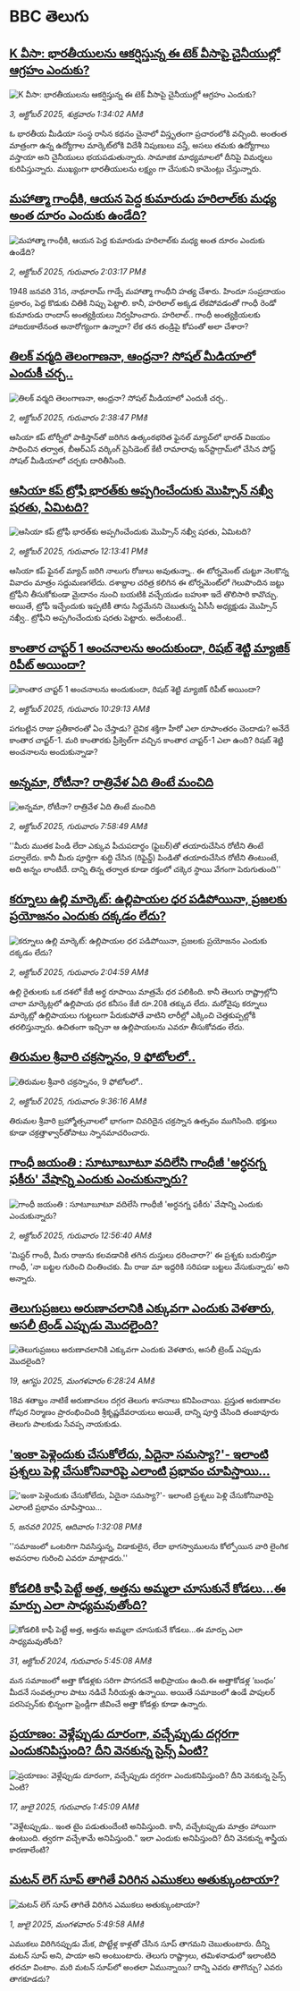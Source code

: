 # BBC తెలుగు## [K వీసా: భారతీయులను ఆకర్షిస్తున్న ఈ టెక్ వీసాపై చైనీయుల్లో ఆగ్రహం ఎందుకు? ](https://www.bbc.com/telugu/articles/cwy8d92d71do?at_medium=RSS&at_campaign=rss?at_campaign=githubrss)![K వీసా: భారతీయులను ఆకర్షిస్తున్న ఈ టెక్ వీసాపై చైనీయుల్లో ఆగ్రహం ఎందుకు? ](https://ichef.bbci.co.uk/ace/ws/240/cpsprodpb/9b17/live/c93bdce0-9fa1-11f0-b741-177e3e2c2fc7.jpg)_3, అక్టోబర్ 2025, శుక్రవారం 1:34:02 AMకి_ఓ భారతీయ మీడియా సంస్థ రాసిన కథనం చైనాలో విస్తృతంగా ప్రచారంలోకి వచ్చింది. అంతంత మాత్రంగా ఉన్న ఉద్యోగాల మార్కెట్‌లోకి విదేశీ నిపుణులు వస్తే, అసలు తమకు ఉద్యోగాలు వస్తాయా అని చైనీయులు భయపడుతున్నారు. సామాజిక మాధ్యమాలలో దీనిపై విమర్శలు కురిపిస్తున్నారు. ముఖ్యంగా భారతీయులను లక్ష్యం గా చేసుకుని కామెంట్లు చేస్తున్నారు.## [మహాత్మా గాంధీకి, ఆయన పెద్ద కుమారుడు హరిలాల్‌కు మధ్య అంత దూరం ఎందుకు ఉండేది? ](https://www.bbc.com/telugu/articles/c864dzzn4nwo?at_medium=RSS&at_campaign=rss?at_campaign=githubrss)![మహాత్మా గాంధీకి, ఆయన పెద్ద కుమారుడు హరిలాల్‌కు మధ్య అంత దూరం ఎందుకు ఉండేది? ](https://ichef.bbci.co.uk/ace/ws/240/cpsprodpb/7182/live/866f1e80-9f98-11f0-8e4d-7723b0da5e04.jpg)_2, అక్టోబర్ 2025, గురువారం 2:03:17 PMకి_1948 జనవరి 31న, నాథూరామ్ గాడ్సే మహాత్మా గాంధీని హత్య చేశారు. హిందూ సంప్రదాయం ప్రకారం, పెద్ద కొడుకు చితికి నిప్పు పెట్టాలి. కానీ, హరిలాల్ అక్కడ లేకపోవడంతో గాంధీ రెండో కుమారుడు రాందాస్ అంత్యక్రియలు నిర్వహించారు. హరిలాల్.. గాంధీ అంత్యక్రియలకు హాజరుకాలేనంత అనారోగ్యంగా ఉన్నారా? లేక తన తండ్రిపై కోపంతో అలా చేశారా?## [తిలక్ వర్మది తెలంగాణనా, ఆంధ్రనా? సోషల్ మీడియాలో ఎందుకీ చర్చ..](https://www.bbc.com/telugu/articles/cvgnzglzynko?at_medium=RSS&at_campaign=rss?at_campaign=githubrss)![తిలక్ వర్మది తెలంగాణనా, ఆంధ్రనా? సోషల్ మీడియాలో ఎందుకీ చర్చ..](https://ichef.bbci.co.uk/ace/ws/240/cpsprodpb/d199/live/94deda00-9f9d-11f0-92db-77261a15b9d2.jpg)_2, అక్టోబర్ 2025, గురువారం 2:38:47 PMకి_ఆసియా కప్‌ టోర్నీలో పాకిస్తాన్‌తో జరిగిన ఉత్కంఠభరిత ఫైనల్‌ మ్యాచ్‌లో భారత్ విజయం సాధించిన తర్వాత, బీఆర్ఎస్ వర్కింగ్ ప్రెసిడెంట్ కేటీ రామారావు ఇన్‌స్టాగ్రామ్‌లో చేసిన పోస్ట్ సోషల్ మీడియాలో చర్చకు దారితీసింది.## [ఆసియా కప్ ట్రోఫీ భారత్‌కు అప్పగించేందుకు మొహ్సిన్ నఖ్వీ షరతు, ఏమిటది?](https://www.bbc.com/telugu/articles/cp3vp3ln42lo?at_medium=RSS&at_campaign=rss?at_campaign=githubrss)![ఆసియా కప్ ట్రోఫీ భారత్‌కు అప్పగించేందుకు మొహ్సిన్ నఖ్వీ షరతు, ఏమిటది?](https://ichef.bbci.co.uk/ace/ws/240/cpsprodpb/e902/live/2ac6e960-9f7e-11f0-b741-177e3e2c2fc7.jpg)_2, అక్టోబర్ 2025, గురువారం 12:13:41 PMకి_ఆసియా కప్ ఫైనల్ మ్యాచ్ జరిగి నాలుగు రోజులు అవుతున్నా.. ఈ టోర్నమెంట్ చుట్టూ నెలకొన్న వివాదం మాత్రం సద్దుమణగలేదు. దశాబ్దాల చరిత్ర కలిగిన ఈ టోర్నమెంట్‌లో గెలుపొందిన జట్టు ట్రోఫీని తీసుకోకుండా మైదానం నుంచి బయటికి వచ్చేయడం బహుశా ఇదే తొలిసారి కావొచ్చు. అయితే, ట్రోఫీ ఇచ్చేందుకు ఇప్పటికీ తాను సిద్ధమేనని చెబుతున్న ఏసీసీ అధ్యక్షుడు మొహ్సిన్ నఖ్వీ.. ట్రోఫీని అప్పగించేందుకు షరతు పెట్టారు. అదేంటంటే..## [కాంతార చాప్టర్ 1 అంచనాలను అందుకుందా, రిషబ్ శెట్టి మ్యాజిక్ రిపీట్ అయిందా?](https://www.bbc.com/telugu/articles/c4g57nkmvvyo?at_medium=RSS&at_campaign=rss?at_campaign=githubrss)![కాంతార చాప్టర్ 1 అంచనాలను అందుకుందా, రిషబ్ శెట్టి మ్యాజిక్ రిపీట్ అయిందా?](https://ichef.bbci.co.uk/ace/ws/240/cpsprodpb/4e2f/live/2da30410-9f7a-11f0-9ccd-4dc2d8fa5ad2.jpg)_2, అక్టోబర్ 2025, గురువారం 10:29:13 AMకి_ప‌గబట్టిన రాజు ప్ర‌తీకారంతో ఏం చేస్తాడు? దైవిక శ‌క్తిగా హీరో ఎలా రూపాంత‌రం చెందాడు? అనేదే కాంతార చాప్టర్-1. మరి కాంతారకు ప్రీక్వెల్‌గా వచ్చిన కాంతార చాప్టర్-1 ఎలా ఉంది? రిషబ్ శెట్టి అంచనాలను అందుకున్నాడా?## [అన్నమా, రోటీనా? రాత్రివేళ ఏది తింటే మంచిది](https://www.bbc.com/telugu/articles/ceq2yy5rzr3o?at_medium=RSS&at_campaign=rss?at_campaign=githubrss)![అన్నమా, రోటీనా? రాత్రివేళ ఏది తింటే మంచిది](https://ichef.bbci.co.uk/ace/ws/240/cpsprodpb/d3c4/live/53297980-9f5c-11f0-af95-eb0d48238f5d.jpg)_2, అక్టోబర్ 2025, గురువారం 7:58:49 AMకి_''మీరు ముతక పిండి లేదా ఎక్కువ పీచుపదార్థం (ఫైబర్)తో తయారుచేసిన రోటీని తింటే పర్వాలేదు. కానీ మీరు పూర్తిగా శుద్ధి చేసిన (రిఫైన్డ్) పిండితో తయారుచేసిన రోటీని తింటుంటే, అది అన్నం లాంటిదే. దాన్ని తిన్న తర్వాత కూడా రక్తంలో చక్కెర స్థాయి వేగంగా పెరుగుతుంది''## [కర్నూలు ఉల్లి మార్కెట్‌: ఉల్లిపాయల ధర పడిపోయినా, ప్రజలకు ప్రయోజనం ఎందుకు దక్కడం లేదు? ](https://www.bbc.com/telugu/articles/ceq72q37d4jo?at_medium=RSS&at_campaign=rss?at_campaign=githubrss)![కర్నూలు ఉల్లి మార్కెట్‌: ఉల్లిపాయల ధర పడిపోయినా, ప్రజలకు ప్రయోజనం ఎందుకు దక్కడం లేదు? ](https://ichef.bbci.co.uk/ace/ws/240/cpsprodpb/a184/live/13878090-9ed7-11f0-b741-177e3e2c2fc7.jpg)_2, అక్టోబర్ 2025, గురువారం 2:04:59 AMకి_ఉల్లి రైతులకు ఒక దశలో కేజీ అర్థ రూపాయి మాత్రమే ధర పలికింది. కానీ తెలుగు రాష్ట్రాల్లోని చాలా మార్కెట్లలో ఉల్లిపాయ ధర కనీసం కేజీ రూ.20కి తక్కువ లేదు. మరోవైపు కర్నూలు మార్కెట్లో ఉల్లిపాయలు గుట్టలుగా పేరుకుపోతే వాటిని లారీల్లో ఎక్కించి చెత్తకుప్పల్లోకి తరలిస్తున్నారు. ఉచితంగా ఇచ్చినా ఆ ఉల్లిపాయలను ఎవరూ తీసుకోవడం లేదు.## [తిరుమల శ్రీవారి చక్రస్నానం, 9 ఫోటోలలో..](https://www.bbc.com/telugu/articles/c4gk011p6xzo?at_medium=RSS&at_campaign=rss?at_campaign=githubrss)![తిరుమల శ్రీవారి చక్రస్నానం, 9 ఫోటోలలో..](https://ichef.bbci.co.uk/ace/ws/240/cpsprodpb/08d4/live/e423aff0-9f66-11f0-99d3-79886bca9dc5.jpg)_2, అక్టోబర్ 2025, గురువారం 9:36:16 AMకి_తిరుమల శ్రీవారి బ్రహ్మోత్సవాలలో భాగంగా చివరిదైన  చక్రస్నాన ఉత్సవం ముగిసింది. భక్తులు కూడా చక్రత్తాళ్వార్‌తోపాటు స్నానమాచరించారు.## [గాంధీ జయంతి : సూటూబూటూ వదిలేసి గాంధీజీ 'అర్ధనగ్న ఫకీరు' వేషాన్ని ఎందుకు ఎంచుకున్నారు?](https://www.bbc.com/telugu/articles/cl7xgrx5xx7o?at_medium=RSS&at_campaign=rss?at_campaign=githubrss)![గాంధీ జయంతి : సూటూబూటూ వదిలేసి గాంధీజీ 'అర్ధనగ్న ఫకీరు' వేషాన్ని ఎందుకు ఎంచుకున్నారు?](https://ichef.bbci.co.uk/ace/ws/240/cpsprodpb/9597/live/6d82e820-60ca-11ee-a259-d91a2bfc0d8f.jpg)_2, అక్టోబర్ 2025, గురువారం 12:56:40 AMకి_'మిస్టర్ గాంధీ, మీరు రాజును కలవడానికి తగిన దుస్తులు ధరించారా?' ఈ ప్రశ్నకు బదులిస్తూ గాంధీ, 'నా బట్టల గురించి చింతించకు. మీ రాజు మా ఇద్దరికి సరిపడా బట్టలు వేసుకున్నారు’ అని అన్నారు.## [తెలుగుప్రజలు అరుణాచలానికి ఎక్కువగా ఎందుకు వెళతారు, అసలీ ట్రెండ్ ఎప్పుడు మొదలైంది? ](https://www.bbc.com/telugu/articles/c8jp32zrzxpo?at_medium=RSS&at_campaign=rss?at_campaign=githubrss)![తెలుగుప్రజలు అరుణాచలానికి ఎక్కువగా ఎందుకు వెళతారు, అసలీ ట్రెండ్ ఎప్పుడు మొదలైంది? ](https://ichef.bbci.co.uk/ace/ws/240/cpsprodpb/cf2d/live/01932bf0-7d85-11f0-98a0-956f61945264.jpg)_19, ఆగస్టు 2025, మంగళవారం 6:28:24 AMకి_18వ శతాబ్దం నాటికే అరుణాచలం దగ్గర తెలుగు శాసనాలు కనిపించాయి. ప్రస్తుత అరుణాచల గోపుర నిర్మాణం ప్రారంభించింది శ్రీకృష్ణదేవరాయలు అయితే, దాన్ని పూర్తి చేసింది తంజావూరు తెలుగు పాలకుడు సేవప్ప నాయకుడు.## ['ఇంకా పెళ్లెందుకు చేసుకోలేదు, ఏదైనా సమస్యా?'- ఇలాంటి ప్రశ్నలు పెళ్లి చేసుకోనివారిపై ఎలాంటి ప్రభావం చూపిస్తాయి... ](https://www.bbc.com/telugu/articles/cgq1w3lz7yyo?at_medium=RSS&at_campaign=rss?at_campaign=githubrss)!['ఇంకా పెళ్లెందుకు చేసుకోలేదు, ఏదైనా సమస్యా?'- ఇలాంటి ప్రశ్నలు పెళ్లి చేసుకోనివారిపై ఎలాంటి ప్రభావం చూపిస్తాయి... ](https://ichef.bbci.co.uk/ace/ws/240/cpsprodpb/f6de/live/72c94a60-cb3e-11ef-87df-d575b9a434a4.jpg)_5, జనవరి 2025, ఆదివారం 1:32:08 PMకి_''సమాజంలో ఒంటరిగా నివసిస్తున్న, విడాకులైన, లేదా భాగస్వాములను కోల్పోయిన వారి లైంగిక అవసరాల గురించి ఎవరూ మాట్లాడరు.''## [కోడలికి కాఫీ పెట్టే అత్త, అత్తను అమ్మలా చూసుకునే కోడలు...ఈ మార్పు ఎలా సాధ్యమవుతోంది?](https://www.bbc.com/telugu/articles/c1l41zl8el2o?at_medium=RSS&at_campaign=rss?at_campaign=githubrss)![కోడలికి కాఫీ పెట్టే అత్త, అత్తను అమ్మలా చూసుకునే కోడలు...ఈ మార్పు ఎలా సాధ్యమవుతోంది?](https://ichef.bbci.co.uk/ace/ws/240/cpsprodpb/2b61/live/9176a6d0-8b0e-11ef-a81b-b1eda9741da3.jpg)_31, అక్టోబర్ 2024, గురువారం 5:45:08 AMకి_మన సమాజంలో అత్తా కోడళ్లకు సరిగా పొసగదనే అభిప్రాయం ఉంది.ఈ అత్తాకోడళ్ల ‘బంధం’ మీదనే సంవత్సరాల పాటు నడిచే సీరియళ్లు ఉన్నాయి. అయితే సమాజంలో ఉండే పాపులర్ పరసెప్సన్‌కు భిన్నంగా ఫ్రెండ్లీగా జీవించే అత్తా కోడళ్లు కూడా ఉన్నారు.## [ప్రయాణం: వెళ్లేప్పుడు దూరంగా, వచ్చేప్పుడు దగ్గరగా ఎందుకనిపిస్తుంది? దీని వెనకున్న సైన్స్ ఏంటి?](https://www.bbc.com/telugu/articles/c0l4y727n1jo?at_medium=RSS&at_campaign=rss?at_campaign=githubrss)![ప్రయాణం: వెళ్లేప్పుడు దూరంగా, వచ్చేప్పుడు దగ్గరగా ఎందుకనిపిస్తుంది? దీని వెనకున్న సైన్స్ ఏంటి?](https://ichef.bbci.co.uk/ace/ws/240/cpsprodpb/054c/live/6957c010-62b0-11f0-8e78-11023c48a856.png)_17, జులై 2025, గురువారం 1:45:09 AMకి_"వెళ్లేటప్పుడు.. ఇంత టైం పడుతుందేంటి అనిపిస్తుంది. కానీ, వచ్చేటప్పుడు మాత్రం హాయిగా ఉంటుంది. త్వరగా వచ్చేశామే అనిపిస్తుంది." ఇలా ఎందుకు అనిపిస్తుంది? దీని వెనకున్న శాస్త్రీయ కారణాలేంటి?## [మటన్ లెగ్ సూప్ తాగితే విరిగిన ఎముకలు అతుక్కుంటాయా?](https://www.bbc.com/telugu/articles/c0l4g92j8kzo?at_medium=RSS&at_campaign=rss?at_campaign=githubrss)![మటన్ లెగ్ సూప్ తాగితే విరిగిన ఎముకలు అతుక్కుంటాయా?](https://ichef.bbci.co.uk/ace/ws/240/cpsprodpb/b31e/live/cce532c0-6d41-11f0-9462-bb509dc78127.jpg)_1, జులై 2025, మంగళవారం 5:49:58 AMకి_ఎముకలు విరిగినప్పుడు మేక, పొట్టేళ్ల కాళ్లతో చేసిన సూప్ తాగమని చెబుతుంటారు. దీన్ని మటన్ సూప్ అని, పాయా అని అంటుంటారు. తెలుగు రాష్ట్రాలు, తమిళనాడులో ఇలాంటిది తరచూ వింటాం. మరి మటన్ సూప్‌లో అంతలా ఏమున్నాయి? దాన్ని ఎవరు తాగొచ్చు? ఎవరు తాగకూడదు?